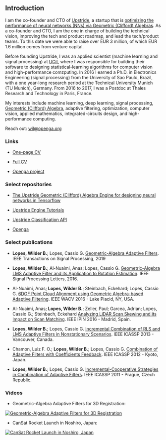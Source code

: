 ## Introduction

I am the co-founder and CTO of [Upstride](https://upstride.io), a startup that is [optimizing the performance of neural networks (NNs) via Geometric (Clifford) Algebras](https://wilder-lopes.medium.com/together-lets-unlock-the-full-potential-of-geometric-algebra-in-deep-learning-9450d250f8a8). As a co-founder and CTO, I am the one in charge of building the technical vision, improving the tech and product roadmap, and lead the tech/product teams. To this date we were able to raise over EUR 3 million, of which EUR 1.6 million comes from venture capital.

Before founding Upstride, I was an applied scientist (machine learning and signal processing) at [UCit](https://UCit.fr), where I was responsible for building their software to designing statistical-learning algorithms for computer vision and high-performance comzputing. In 2016 I earned a Ph.D. in Electronics Engineering (signal processing) from the University of Sao Paulo, Brazil, with a one year-long research period at the Technical University Munich (TU Munich), Germany. From 2016 to 2017, I was a Postdoc at Thales Research and Technology in Paris, France. 

My interests include machine learning, deep learning, signal processing, [Geometric (Clifford) Algebra](https://en.wikipedia.org/wiki/Geometric_algebra), adaptive filtering, optimization, computer vision, applied mathematics, integrated-circuits design, and high-performance computing.

Reach out: [wil@openga.org](wil@openga.org)

### Links

- [One-page CV](http://wilder.openga.org/wp-content/uploads/2021/07/Wilder_one-page_CV.pdf)

- [Full CV](http://wilder.openga.org/wp-content/uploads/2021/06/wilderlopes_CV.pdf)

- [Openga project](https://openga.org) 

### Select repositories

- [The Upstride Geometric (Clifford) Algebra Engine for designing neural networks in Tensorflow](https://github.com/UpStride/engine)

- [Upstride Engine Tutorials](https://github.com/UpStride/tutorial)

- [Upstride Classification API](https://github.com/UpStride/classification-api)

- [Openga](https://github.com/wilderlopes/OpenGA)

### Select publications

- **Lopes, Wilder B.**; Lopes, Cassio G. [Geometric-Algebra Adaptive Filters](https://ieeexplore.ieee.org/document/8712440). IEEE Transactions on Signal Processing, 2019

- **Lopes, Wilder B.**; Al-Nuaimi, Anas; Lopes, Cassio G. [Geometric-Algebra LMS Adaptive Filter and its Application to Rotation Estimation](http://ieeexplore.ieee.org/document/7460183/). IEEE Signal Processing Letters, 2016.

- Al-Nuaimi, Anas; **Lopes, Wilder B.**; Steinbach, Eckehard; Lopes, Cassio G. [6DOF Point Cloud Alignment using Geometric Algebra-based Adaptive Filtering](http://ieeexplore.ieee.org/document/7477642/). IEEE WACV 2016 - Lake Placid, NY, USA.

- Al-Nuaimi, Anas; **Lopes, Wilder B.**; Zeller, Paul; Garcea, Adrian; Lopes, Cassio G.; Steinbach, Eckehard [Analyzing LiDAR Scan Skewing and its Impact on Scan Matching](http://ieeexplore.ieee.org/document/7743598/). IEEE IPIN 2016 - Madrid, Spain.
	
- **Lopes, Wilder B.**; Lopes, Cassio G. [Incremental Combination of RLS and LMS Adaptive Filters in Nonstationary Scenarios](http://ieeexplore.ieee.org/document/6638751/). IEEE ICASSP 2013 - Vancouver, Canada.

- Chamon, Luiz F. O.; **Lopes, Wilder B.**; Lopes, Cassio G. [Combination of Adaptive Filters with Coefficients Feedback](http://ieeexplore.ieee.org/document/6288741/). IEEE ICASSP 2012 - Kyoto, Japan.

- **Lopes, Wilder B.**; Lopes, Cassio G. [Incremental-Cooperative Strategies in Combination of Adaptive Filters](http://ieeexplore.ieee.org/document/5947262/). IEEE ICASSP 2011 - Prague, Czech Republic.

### Videos

- Geometric-Algebra Adaptive Filters for 3D Registration:

[![Geometric-Algebra Adaptive Filters for 3D Registration](http://img.youtube.com/vi/TCSfBpSQpjg/0.jpg)](http://www.youtube.com/watch?v=TCSfBpSQpjg)

- CanSat Rocket Launch in Noshiro, Japan:

[![CanSat Rocket Launch in Noshiro, Japan](http://img.youtube.com/vi/YQM7zbW-uLw/0.jpg)](http://www.youtube.com/watch?v=YQM7zbW-uLw)



